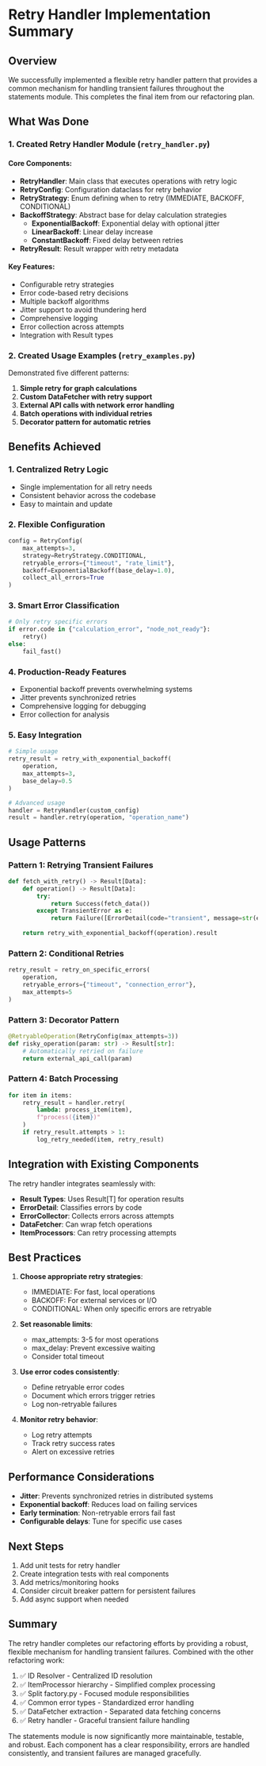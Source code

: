 # Retry Handler Implementation Summary

## Overview
We successfully implemented a flexible retry handler pattern that provides a common mechanism for handling transient failures throughout the statements module. This completes the final item from our refactoring plan.

## What Was Done

### 1. Created Retry Handler Module (`retry_handler.py`)

#### Core Components:
- **RetryHandler**: Main class that executes operations with retry logic
- **RetryConfig**: Configuration dataclass for retry behavior
- **RetryStrategy**: Enum defining when to retry (IMMEDIATE, BACKOFF, CONDITIONAL)
- **BackoffStrategy**: Abstract base for delay calculation strategies
  - **ExponentialBackoff**: Exponential delay with optional jitter
  - **LinearBackoff**: Linear delay increase
  - **ConstantBackoff**: Fixed delay between retries
- **RetryResult**: Result wrapper with retry metadata

#### Key Features:
- Configurable retry strategies
- Error code-based retry decisions
- Multiple backoff algorithms
- Jitter support to avoid thundering herd
- Comprehensive logging
- Error collection across attempts
- Integration with Result types

### 2. Created Usage Examples (`retry_examples.py`)

Demonstrated five different patterns:
1. **Simple retry for graph calculations**
2. **Custom DataFetcher with retry support**
3. **External API calls with network error handling**
4. **Batch operations with individual retries**
5. **Decorator pattern for automatic retries**

## Benefits Achieved

### 1. **Centralized Retry Logic**
- Single implementation for all retry needs
- Consistent behavior across the codebase
- Easy to maintain and update

### 2. **Flexible Configuration**
```python
config = RetryConfig(
    max_attempts=3,
    strategy=RetryStrategy.CONDITIONAL,
    retryable_errors={"timeout", "rate_limit"},
    backoff=ExponentialBackoff(base_delay=1.0),
    collect_all_errors=True
)
```

### 3. **Smart Error Classification**
```python
# Only retry specific errors
if error.code in {"calculation_error", "node_not_ready"}:
    retry()
else:
    fail_fast()
```

### 4. **Production-Ready Features**
- Exponential backoff prevents overwhelming systems
- Jitter prevents synchronized retries
- Comprehensive logging for debugging
- Error collection for analysis

### 5. **Easy Integration**
```python
# Simple usage
retry_result = retry_with_exponential_backoff(
    operation,
    max_attempts=3,
    base_delay=0.5
)

# Advanced usage
handler = RetryHandler(custom_config)
result = handler.retry(operation, "operation_name")
```

## Usage Patterns

### Pattern 1: Retrying Transient Failures
```python
def fetch_with_retry() -> Result[Data]:
    def operation() -> Result[Data]:
        try:
            return Success(fetch_data())
        except TransientError as e:
            return Failure([ErrorDetail(code="transient", message=str(e))])
    
    return retry_with_exponential_backoff(operation).result
```

### Pattern 2: Conditional Retries
```python
retry_result = retry_on_specific_errors(
    operation,
    retryable_errors={"timeout", "connection_error"},
    max_attempts=5
)
```

### Pattern 3: Decorator Pattern
```python
@RetryableOperation(RetryConfig(max_attempts=3))
def risky_operation(param: str) -> Result[str]:
    # Automatically retried on failure
    return external_api_call(param)
```

### Pattern 4: Batch Processing
```python
for item in items:
    retry_result = handler.retry(
        lambda: process_item(item),
        f"process({item})"
    )
    if retry_result.attempts > 1:
        log_retry_needed(item, retry_result)
```

## Integration with Existing Components

The retry handler integrates seamlessly with:
- **Result Types**: Uses Result[T] for operation results
- **ErrorDetail**: Classifies errors by code
- **ErrorCollector**: Collects errors across attempts
- **DataFetcher**: Can wrap fetch operations
- **ItemProcessors**: Can retry processing attempts

## Best Practices

1. **Choose appropriate retry strategies**:
   - IMMEDIATE: For fast, local operations
   - BACKOFF: For external services or I/O
   - CONDITIONAL: When only specific errors are retryable

2. **Set reasonable limits**:
   - max_attempts: 3-5 for most operations
   - max_delay: Prevent excessive waiting
   - Consider total timeout

3. **Use error codes consistently**:
   - Define retryable error codes
   - Document which errors trigger retries
   - Log non-retryable failures

4. **Monitor retry behavior**:
   - Log retry attempts
   - Track retry success rates
   - Alert on excessive retries

## Performance Considerations

- **Jitter**: Prevents synchronized retries in distributed systems
- **Exponential backoff**: Reduces load on failing services
- **Early termination**: Non-retryable errors fail fast
- **Configurable delays**: Tune for specific use cases

## Next Steps

1. Add unit tests for retry handler
2. Create integration tests with real components
3. Add metrics/monitoring hooks
4. Consider circuit breaker pattern for persistent failures
5. Add async support when needed

## Summary

The retry handler completes our refactoring efforts by providing a robust, flexible mechanism for handling transient failures. Combined with the other refactoring work:

1. ✅ ID Resolver - Centralized ID resolution
2. ✅ ItemProcessor hierarchy - Simplified complex processing
3. ✅ Split factory.py - Focused module responsibilities
4. ✅ Common error types - Standardized error handling
5. ✅ DataFetcher extraction - Separated data fetching concerns
6. ✅ Retry handler - Graceful transient failure handling

The statements module is now significantly more maintainable, testable, and robust. Each component has a clear responsibility, errors are handled consistently, and transient failures are managed gracefully. 